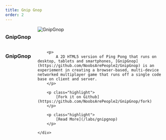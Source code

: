 ```yaml
---
title: Gnip Gnop
order: 2
---
```


<div id="gnipgnop-splash" class="clearfix splash">
    <div class="twelve columns">
        <h3>GnipGnop</h3>
        <img src="/images/work/gnipgnop/splash.jpg" alt="GnipGnop"/>
    </div>
    <div class="four columns">
        <h3>GnipGnop</h3>

        <p>
            A 2D HTML5 version of Ping Pong that runs on desktop, tablets and smartphones, [GnipGnop](https://github.com/NoobsArePeople2/GnipGnop) is an experiement in creating a browser-based, multi-device networked multiplayer game that runs off a single code base on client and server.
        </p>

        <p class="highlight">
            [Fork it on Github](https://github.com/NoobsArePeople2/GnipGnop/fork)
        </p>

        <p class="highlight">
            [Read More](/labs/gnipgnop)
        </p>

    </div>
</div>